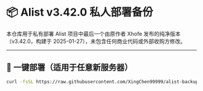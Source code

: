 # 📦 Alist v3.42.0 私人部署备份

本仓库用于私有部署 Alist 项目中最后一个由原作者 Xhofe 发布的纯净版本（v3.42.0，构建于 2025-01-27），未包含任何商业代码或外部收购方修改。

---

## 🚀 一键部署（适用于任意新服务器）

```bash
curl -fsSL https://raw.githubusercontent.com/XingChen99999/alist-backup/main/install-alist.sh | bash
